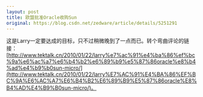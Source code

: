 ```yaml
---
layout: post
title: 欧盟批准Oracle收购Sun
original: https://blog.csdn.net/zedware/article/details/5251291
---
```

这是Larry一定要达成的目标，只不过稍微晚到了一点而已。转个弯曲评论的链接：[http://www.tektalk.cn/2010/01/22/larry%e7%ac%91%e4%ba%86%ef%bc%9a%e6%ac%a7%e6%b4%b2%e6%89%b9%e5%87%86oracle%e8%b4%ad%e4%b9%b0sun-micro/](http://www.tektalk.cn/2010/01/22/larry%E7%AC%91%E4%BA%86%EF%BC%9A%E6%AC%A7%E6%B4%B2%E6%89%B9%E5%87%86oracle%E8%B4%AD%E4%B9%B0sun-micro/)。
 
